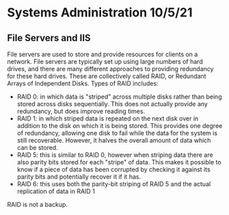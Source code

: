 # Systems Administration 10/5/21
## File Servers and IIS
File servers are used to store and provide resources for clients on a network. File servers are typically set up using large numbers of hard drives, 
and there are many different approaches to providing redundancy for these hard drives. These are collectively called RAID, or Redundant Arrays of
Independent Disks. Types of RAID includes:

- RAID 0: in which data is "striped" across multiple disks rather than being stored across disks sequentially. This does not actually provide
any redundancy, but does improve reading times.
- RAID 1: in which striped data is repeated on the next disk over in addition to the disk on which it is being stored. This provides one degree
of redundancy, allowing one disk to fail while the data for the system is still recoverable. However, it halves the overall amount of data which
can be stored.
- RAID 5: this is similar to RAID 0, however when striping data there are also parity bits stored for each "stripe" of data. This makes it possible
to know if a piece of data has been corrupted by checking it against its parity bits and potentially recover it if it has.
- RAID 6: this uses both the parity-bit striping of RAID 5 and the actual replication of data in RAID 1

RAID is not a backup.

